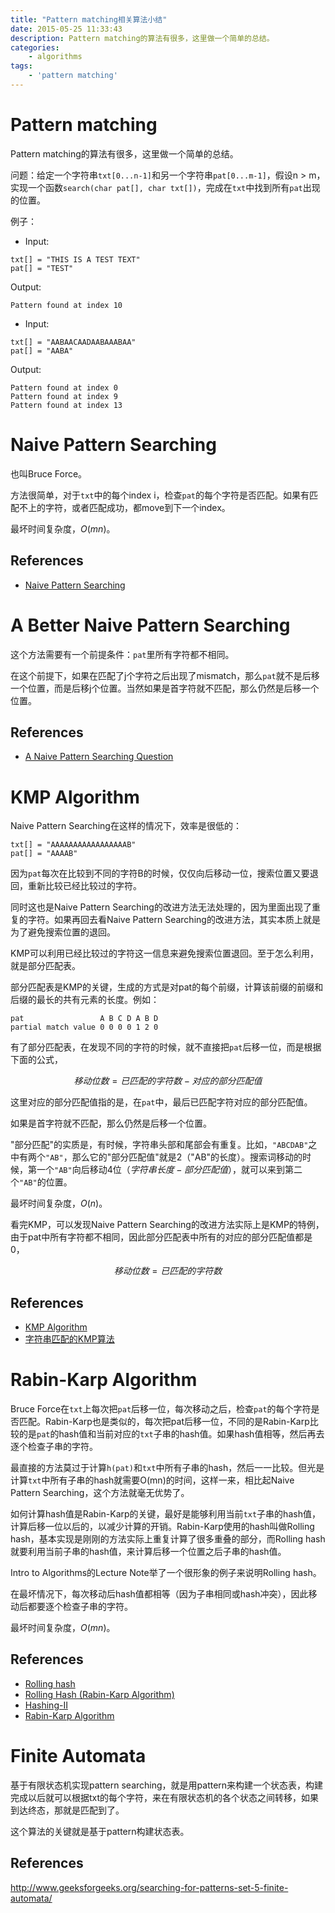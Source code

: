 ```yaml
---
title: "Pattern matching相关算法小结"
date: 2015-05-25 11:33:43
description: Pattern matching的算法有很多，这里做一个简单的总结。
categories:
    - algorithms
tags:
    - 'pattern matching'
---
```


# Pattern matching

Pattern matching的算法有很多，这里做一个简单的总结。

问题：给定一个字符串`txt[0...n-1]`和另一个字符串`pat[0...m-1]`，假设n > m，实现一个函数`search(char pat[], char txt[])`，完成在`txt`中找到所有`pat`出现的位置。

例子：

* Input:

```
txt[] = "THIS IS A TEST TEXT"
pat[] = "TEST"
```

Output:

```
Pattern found at index 10
```

* Input:

```
txt[] = "AABAACAADAABAAABAA"
pat[] = "AABA"
```

Output:

```
Pattern found at index 0
Pattern found at index 9
Pattern found at index 13
```

# Naive Pattern Searching

也叫Bruce Force。

方法很简单，对于`txt`中的每个index i，检查`pat`的每个字符是否匹配。如果有匹配不上的字符，或者匹配成功，都move到下一个index。

最坏时间复杂度，$O(mn)$。

## References

* [Naive Pattern Searching](http://www.geeksforgeeks.org/searching-for-patterns-set-1-naive-pattern-searching/)

# A Better Naive Pattern Searching

这个方法需要有一个前提条件：`pat`里所有字符都不相同。

在这个前提下，如果在匹配了j个字符之后出现了mismatch，那么`pat`就不是后移一个位置，而是后移j个位置。当然如果是首字符就不匹配，那么仍然是后移一个位置。

## References

* [A Naive Pattern Searching Question](http://www.geeksforgeeks.org/pattern-searching-set-4-a-naive-string-matching-algo-question/)

# KMP Algorithm

Naive Pattern Searching在这样的情况下，效率是很低的：

```
txt[] = "AAAAAAAAAAAAAAAAAB"
pat[] = "AAAAB"
```

因为`pat`每次在比较到不同的字符B的时候，仅仅向后移动一位，搜索位置又要退回，重新比较已经比较过的字符。

同时这也是Naive Pattern Searching的改进方法无法处理的，因为里面出现了重复的字符。如果再回去看Naive Pattern Searching的改进方法，其实本质上就是为了避免搜索位置的退回。

KMP可以利用已经比较过的字符这一信息来避免搜索位置退回。至于怎么利用，就是部分匹配表。

部分匹配表是KMP的关键，生成的方式是对pat的每个前缀，计算该前缀的前缀和后缀的最长的共有元素的长度。例如：

```
pat                 A B C D A B D
partial match value 0 0 0 0 1 2 0
```

有了部分匹配表，在发现不同的字符的时候，就不直接把`pat`后移一位，而是根据下面的公式，

$$
移动位数 = 已匹配的字符数 - 对应的部分匹配值
$$

这里对应的部分匹配值指的是，在`pat`中，最后已匹配字符对应的部分匹配值。

如果是首字符就不匹配，那么仍然是后移一个位置。

"部分匹配"的实质是，有时候，字符串头部和尾部会有重复。比如，`"ABCDAB"`之中有两个`"AB"`，那么它的"部分匹配值"就是2（"AB"的长度）。搜索词移动的时候，第一个`"AB"`向后移动4位（$字符串长度-部分匹配值$），就可以来到第二个`"AB"`的位置。

最坏时间复杂度，$O(n)$。

看完KMP，可以发现Naive Pattern Searching的改进方法实际上是KMP的特例，由于pat中所有字符都不相同，因此部分匹配表中所有的对应的部分匹配值都是0，

$$
移动位数 = 已匹配的字符数
$$

## References

* [KMP Algorithm](http://www.geeksforgeeks.org/searching-for-patterns-set-2-kmp-algorithm/)
* [字符串匹配的KMP算法](http://www.ruanyifeng.com/blog/2013/05/Knuth%E2%80%93Morris%E2%80%93Pratt_algorithm.html)

# Rabin-Karp Algorithm

Bruce Force在`txt`上每次把`pat`后移一位，每次移动之后，检查`pat`的每个字符是否匹配。Rabin-Karp也是类似的，每次把pat后移一位，不同的是Rabin-Karp比较的是`pat`的hash值和当前对应的`txt`子串的hash值。如果hash值相等，然后再去逐个检查子串的字符。

最直接的方法莫过于计算`h(pat)`和`txt`中所有子串的hash，然后一一比较。但光是计算`txt`中所有子串的hash就需要O(mn)的时间，这样一来，相比起Naive Pattern Searching，这个方法就毫无优势了。

如何计算hash值是Rabin-Karp的关键，最好是能够利用当前`txt`子串的hash值，计算后移一位以后的，以减少计算的开销。Rabin-Karp使用的hash叫做Rolling hash，基本实现是刚刚的方法实际上重复计算了很多重叠的部分，而Rolling hash就要利用当前子串的hash值，来计算后移一个位置之后子串的hash值。

Intro to Algorithms的Lecture Note举了一个很形象的例子来说明Rolling hash。

在最坏情况下，每次移动后hash值都相等（因为子串相同或hash冲突），因此移动后都要逐个检查子串的字符。

最坏时间复杂度，$O(mn)$。

## References

* [Rolling hash](http://en.wikipedia.org/wiki/Rolling_hash)
* [Rolling Hash (Rabin-Karp Algorithm)](http://courses.csail.mit.edu/6.006/spring11/rec/rec06.pdf)
* [Hashing-II](http://stellar.mit.edu/S/course/6/fa13/6.006/courseMaterial/topics/topic6/lectureNotes/L09-Hashing-II/L09-Hashing-II.pdf)
* [Rabin-Karp Algorithm](http://www.geeksforgeeks.org/searching-for-patterns-set-3-rabin-karp-algorithm/)

# Finite Automata

基于有限状态机实现pattern searching，就是用pattern来构建一个状态表，构建完成以后就可以根据txt的每个字符，来在有限状态机的各个状态之间转移，如果到达终态，那就是匹配到了。

这个算法的关键就是基于pattern构建状态表。

## References

http://www.geeksforgeeks.org/searching-for-patterns-set-5-finite-automata/
